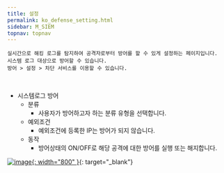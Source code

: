```yaml
---
title: 설정
permalink: ko_defense_setting.html
sidebar: M_SIEM
topnav: topnav
---
```


    실시간으로 해킹 로그를 탐지하여 공격자로부터 방어를 할 수 있게 설정하는 페이지입니다.
    시스템 로그 대상으로 방어할 수 있습니다.
    방어 > 설정 > 차단 서비스를 이용할 수 있습니다.

<br />

- 시스템로그 방어
  - 분류
    - 사용자가 방어하고자 하는 분류 유형을 선택합니다.
  - 예외조건
    - 예외조건에 등록한 IP는 방어가 되지 않습니다.
  - 동작
    - 방어상태의 ON/OFF로 해당 공격에 대한 방어를 실행 또는 해지합니다.   

[![image](/docs/images/Manual/siem/setting/1.png){: width="800" }](/docs/images/Manual/siem/setting/1.png){: target="_blank"}
